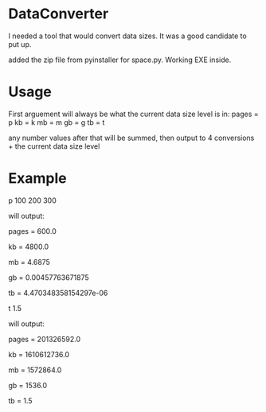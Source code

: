 # DataConverter
I needed a tool that would convert data sizes.  It was a good candidate to put up.


added the zip file from pyinstaller for space.py.  Working EXE inside.

# Usage

First arguement will always be what the current data size level is in:
    pages = p
    kb = k
    mb = m
    gb = g
    tb = t
    
 any number values after that will be summed, then output to 4 conversions + the current data size level
 
 # Example
 
 p 100 200 300




 will output:


pages = 600.0


kb = 4800.0


mb = 4.6875


gb = 0.00457763671875


tb = 4.470348358154297e-06




t 1.5




will output:


pages = 201326592.0


kb = 1610612736.0


mb = 1572864.0


gb = 1536.0


tb = 1.5
